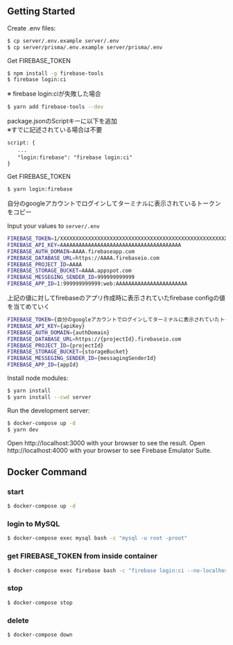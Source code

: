 ## Getting Started

Create .env files: 

```sh
$ cp server/.env.example server/.env
$ cp server/prisma/.env.example server/prisma/.env
```

Get FIREBASE_TOKEN

```sh
$ npm install -g firebase-tools
$ firebase login:ci
```

※ firebase login:ciが失敗した場合
```sh
$ yarn add firebase-tools --dev
```
package.jsonのScriptキーに以下を追加  
※すでに記述されている場合は不要
```
script: {
　　...
　　"login:firebase": "firebase login:ci"
}
```
Get FIREBASE_TOKEN
```sh
$ yarn login:firebase
```
自分のgoogleアカウントでログインしてターミナルに表示されているトークンをコピー


Input your values to `server/.env`

```sh
FIREBASE_TOKEN=1/XXXXXXXXXXXXXXXXXXXXXXXXXXXXXXXXXXXXXXXXXXXXXXXXXXXXXXXXXXXXXXXXXXX
FIREBASE_API_KEY=AAAAAAAAAAAAAAAAAAAAAAAAAAAAAAAAAAAAAAA
FIREBASE_AUTH_DOMAIN=AAAA.firebaseapp.com
FIREBASE_DATABASE_URL=https://AAAA.firebaseio.com
FIREBASE_PROJECT_ID=AAAA
FIREBASE_STORAGE_BUCKET=AAAA.appspot.com
FIREBASE_MESSEGING_SENDER_ID=999999999999
FIREBASE_APP_ID=1:999999999999:web:AAAAAAAAAAAAAAAAAAAAAAA
```

上記の値に対してfirebaseのアプリ作成時に表示されていたfirebase configの値を当てめていく
```sh
FIREBASE_TOKEN={自分のgoogleアカウントでログインしてターミナルに表示されていたトークン}
FIREBASE_API_KEY={apiKey}
FIREBASE_AUTH_DOMAIN={authDomain}
FIREBASE_DATABASE_URL=https://{projectId}.firebaseio.com
FIREBASE_PROJECT_ID={projectId}
FIREBASE_STORAGE_BUCKET={storageBucket}
FIREBASE_MESSEGING_SENDER_ID={messagingSenderId}
FIREBASE_APP_ID={appId}
```

Install node modules:

```sh
$ yarn install
$ yarn install --cwd server
```

Run the development server:

```sh
$ docker-compose up -d
$ yarn dev
```

Open http://localhost:3000 with your browser to see the result.
Open http://localhost:4000 with your browser to see Firebase Emulator Suite.

## Docker Command

### start
```sh
$ docker-compose up -d
```

### login to MySQL
```sh
$ docker-compose exec mysql bash -c "mysql -u root -proot"
```

### get FIREBASE_TOKEN from inside container

```sh
$ docker-compose exec firebase bash -c "firebase login:ci --no-localhost"
```

### stop
```sh
$ docker-compose stop
```

### delete
```sh
$ docker-compose down
```
